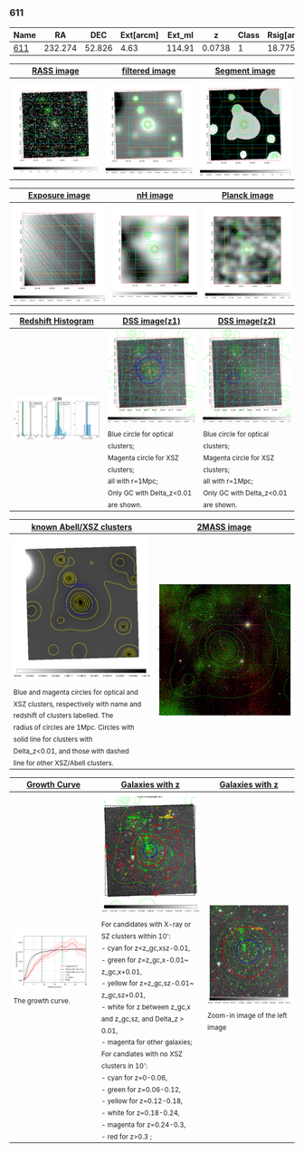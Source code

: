 <div STYLE="page-break-after: always;"></div>

### 611

|Name          |RA          |DEC      | Ext[arcm] | Ext_ml | z    | Class| Rsig[arcmin] | CRsig[c/s] | CR500[c/s] | R500[Mpc] |L500[erg/s]|F500[erg/s/cm^2]| M500[Msun]|Tx[keV]|beta|GC(XSZ,Delta_z<0.01)| GC(OPT,Delta_z<0.01)|GC|alias|
|--------------|------------|------------|---|---|-----------|--------|------|------|----|----|----|----|----|----|----|----|----|----|---|
|[611](script/611.md)     | 232.274       | 52.826       | 4.63    | 114.91   | 0.0738 | 1   | 18.775 |0.161 |0.148 |0.741 |3.814e+43 |2.863e-12 |1.239e+14 |2.500 |0.921 |-, |Wen, |-, |t236|

|[RASS image](../image/611/611_img.pdf)|[filtered image](../image/611/611_fil.pdf)|[Segment image](../image/611/611_seg.pdf)|
|-------------------|--------------------|-------------------|
| <img src="../image/611/611_img.png" width="300">  | <img src="../image/611/611_fil.png" width="300">   | <img src="../image/611/611_seg.png" width="300">  |

|[Exposure image](../image/611/611_mex.pdf)| [nH image](../image/611/611_nh.pdf)| [Planck image](../image/611/611_p.pdf)|
|-------------------|--------------------|-------------------|
|<img src="../image/611/611_mex.png" width="300">   | <img src="../image/611/611_nh.png" width="300">    | <img src="../image/611/611_p.png" width="300"> |

|[Redshift Histogram](../image/611/611_zg.pdf) | [DSS image(z1)](../image/611/611_dss_z1.pdf)      |  [DSS image(z2)](../image/611/611_dss_z2.pdf)    |
|-------------------|--------------------|-------------------|
|<img src="../image/611/611_zg.png" width="300"> |<img src="../image/611/611_dss_z1.png" width="300"> <sub><br>Blue circle for optical clusters; <br>Magenta circle for XSZ clusters; <br>all with r=1Mpc; <br>Only GC with Delta_z<0.01 are shown. </sub>| <img src="../image/611/611_dss_z2.png" width="300"><sub><br>Blue circle for optical clusters; <br>Magenta circle for XSZ clusters; <br>all with r=1Mpc; <br>Only GC with Delta_z<0.01 are shown. </sub> |

|[known Abell/XSZ clusters](../image/611/611_m.pdf) | [2MASS image](../image/611/611_2mass.pdf)      |
|-------------------|-------------------|
|<img src=../image/611/611_m.png width="300"> <sub><br>Blue and magenta circles for optical and <br>XSZ clusters, respectively with name and <br>redshift of clusters labelled. The <br>radius of circles are 1Mpc. Circles with <br>solid line for clusters with <br>Delta_z<0.01, and those with dashed <br>line for other XSZ/Abell clusters.        </sub>|<img src="../image/611/611_2mass.png" width="300">  |

|[Growth Curve](../image/611/611_gca_all.png) |[Galaxies with z](../image/611/611_opt_ned.pdf) |[Galaxies with z](../image/611/611_opt_ned_zoom.pdf) |
|-------------------|-------------------|-------------------|
| <img src="../image/611/611_gca_all.png" width="300"> <sub><br>The growth curve.</sub>| <img src=../image/611/611_opt_ned.png width="300"> <br><sub> For candidates with X-ray or SZ clusters within 10': <br> - cyan for z<z_gc,xsz-0.01, <br> - green for z=z_gc,x-0.01~ z_gc,x+0.01, <br> - yellow for z=z_gc,sz-0.01~ z_gc,sz+0.01, <br> - white for z between z_gc,x and z_gc,sz, and Delta_z > 0.01, <br> - magenta for other galaxies; <br>For candiates with no XSZ clusters in 10': <br> - cyan for z=0-0.06, <br> - green for z=0.06-0.12, <br> - yellow for z=0.12-0.18, <br> - white for z=0.18-0.24, <br> - magenta for z=0.24-0.3, <br> - red for z>0.3 ;  </sub>|<img src=../image/611/611_opt_ned_zoom.png width="300">  <br><sub> Zoom-in image of the left image</sub>|




